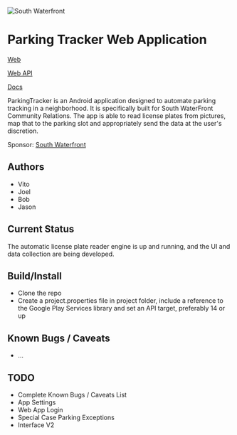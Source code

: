 ![South Waterfront](http://www.southwaterfront.com/images/swcr-logo.png)

# Parking Tracker Web Application

[Web](https://github.com/WSUV-CS420-Team4/ParkingTrackerWeb)

[Web API](https://github.com/WSUV-CS420-Team4/ParkingTrackerApi)

[Docs](https://github.com/WSUV-CS420-Team4/ParkingTrackerDocs)

ParkingTracker is an Android application designed to automate parking tracking in a neighborhood. It is specifically built for South WaterFront Community Relations. The app is able to read license plates from pictures, map that to the parking slot and appropriately send the data at the user's discretion.

Sponsor: [South Waterfront](http://www.southwaterfront.com/)

## Authors

- Vito
- Joel
- Bob
- Jason

## Current Status

The automatic license plate reader engine is up and running, and the UI and data collection are being developed.

## Build/Install

- Clone the repo
- Create a project.properties file in project folder, include a reference to the Google Play Services library
and set an API target, preferably 14 or up

## Known Bugs / Caveats

- ...

## TODO

- Complete Known Bugs / Caveats List
- App Settings
- Web App Login
- Special Case Parking Exceptions
- Interface V2
